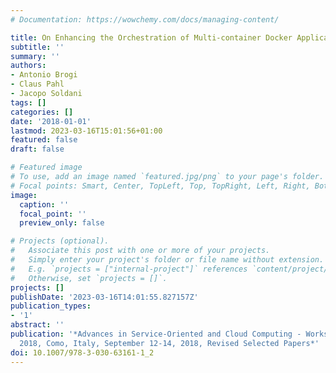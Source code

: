 ```yaml
---
# Documentation: https://wowchemy.com/docs/managing-content/

title: On Enhancing the Orchestration of Multi-container Docker Applications
subtitle: ''
summary: ''
authors:
- Antonio Brogi
- Claus Pahl
- Jacopo Soldani
tags: []
categories: []
date: '2018-01-01'
lastmod: 2023-03-16T15:01:56+01:00
featured: false
draft: false

# Featured image
# To use, add an image named `featured.jpg/png` to your page's folder.
# Focal points: Smart, Center, TopLeft, Top, TopRight, Left, Right, BottomLeft, Bottom, BottomRight.
image:
  caption: ''
  focal_point: ''
  preview_only: false

# Projects (optional).
#   Associate this post with one or more of your projects.
#   Simply enter your project's folder or file name without extension.
#   E.g. `projects = ["internal-project"]` references `content/project/deep-learning/index.md`.
#   Otherwise, set `projects = []`.
projects: []
publishDate: '2023-03-16T14:01:55.827157Z'
publication_types:
- '1'
abstract: ''
publication: '*Advances in Service-Oriented and Cloud Computing - Workshops of ESOCC
  2018, Como, Italy, September 12-14, 2018, Revised Selected Papers*'
doi: 10.1007/978-3-030-63161-1_2
---
```

